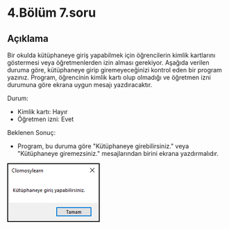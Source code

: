 # 4.Bölüm 7.soru

## Açıklama

Bir okulda kütüphaneye giriş yapabilmek için öğrencilerin kimlik kartlarını göstermesi veya öğretmenlerden izin alması gerekiyor. Aşağıda verilen duruma göre, kütüphaneye girip giremeyeceğinizi kontrol eden bir program yazınız. Program, öğrencinin kimlik kartı olup olmadığı ve öğretmen izni durumuna göre ekrana uygun mesajı yazdıracaktır.

Durum:
* Kimlik kartı: Hayır
* Öğretmen izni: Evet

Beklenen Sonuç:
* Program, bu duruma göre "Kütüphaneye girebilirsiniz." veya "Kütüphaneye giremezsiniz." mesajlarından birini ekrana yazdırmalıdır.

![Bolum 4-Soru 7](Bolum4_7.png)